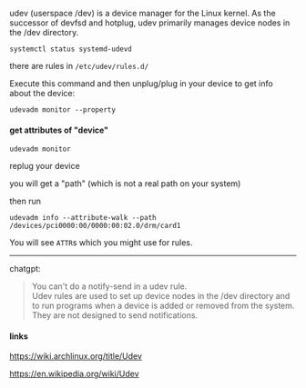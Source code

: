 udev (userspace /dev) is a device manager for the Linux kernel. As the successor of devfsd and hotplug, udev primarily manages device nodes in the /dev directory.
```
systemctl status systemd-udevd
```
there are rules in `/etc/udev/rules.d/`

Execute this command and then unplug/plug in your device to get info about the device:
```
udevadm monitor --property
```

#### get attributes of "device"

```
udevadm monitor
```

replug your device

you will get a "path" (which is not a real path on your system)

then run
```
udevadm info --attribute-walk --path /devices/pci0000:00/0000:00:02.0/drm/card1
```

You will see `ATTR`s which you might use for rules.

***
chatgpt:
> You can't do a notify-send in a udev rule.\
Udev rules are used to set up device nodes in the /dev directory and to run programs when a device is added or removed from the system.\
They are not designed to send notifications.

#### links

https://wiki.archlinux.org/title/Udev

https://en.wikipedia.org/wiki/Udev
